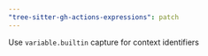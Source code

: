 ```yaml
---
"tree-sitter-gh-actions-expressions": patch
---
```


Use `variable.builtin` capture for context identifiers
